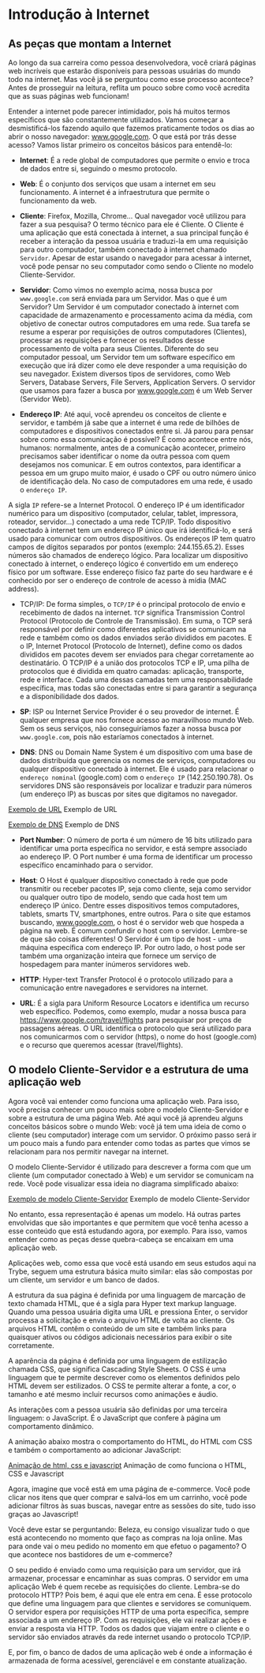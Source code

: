 # Introdução à Internet
## As peças que montam a Internet
Ao longo da sua carreira como pessoa desenvolvedora, você criará páginas web incríveis que estarão disponíveis para pessoas usuárias do mundo todo na internet. Mas você já se perguntou como esse processo acontece? Antes de prosseguir na leitura, reflita um pouco sobre como você acredita que as suas páginas web funcionam!

Entender a internet pode parecer intimidador, pois há muitos termos específicos que são constantemente utilizados. Vamos começar a desmistificá-los fazendo aquilo que fazemos praticamente todos os dias ao abrir o nosso navegador: www.google.com. O que está por trás desse acesso? Vamos listar primeiro os conceitos básicos para entendê-lo:

- **Internet**: É a rede global de computadores que permite o envio e troca de dados entre si, seguindo o mesmo protocolo.

- **Web**: É o conjunto dos serviços que usam a internet em seu funcionamento. A internet é a infraestrutura que permite o funcionamento da web.


- **Cliente**: Firefox, Mozilla, Chrome… Qual navegador você utilizou para fazer a sua pesquisa? O termo técnico para ele é Cliente. O Cliente é uma aplicação que está conectada à internet, a sua principal função é receber a interação da pessoa usuária e traduzi-la em uma requisição para outro computador, também conectado à internet chamado `Servidor`. Apesar de estar usando o navegador para acessar à internet, você pode pensar no seu computador como sendo o Cliente no modelo Cliente-Servidor.

- **Servidor**: Como vimos no exemplo acima, nossa busca por `www.google.com` será enviada para um Servidor. Mas o que é um Servidor? Um Servidor é um computador conectado à internet com capacidade de armazenamento e processamento acima da média, com objetivo de conectar outros computadores em uma rede. Sua tarefa se resume a esperar por requisições de outros computadores (Clientes), processar as requisições e fornecer os resultados desse processamento de volta para seus Clientes. Diferente do seu computador pessoal, um Servidor tem um software específico em execução que irá dizer como ele deve responder a uma requisição do seu navegador. Existem diversos tipos de servidores, como Web Servers, Database Servers, File Servers, Application Servers. O servidor que usamos para fazer a busca por www.google.com é um Web Server (Servidor Web).

- **Endereço IP**: Até aqui, você aprendeu os conceitos de cliente e servidor, e também já sabe que a internet é uma rede de bilhões de computadores e dispositivos conectados entre si. Já parou para pensar sobre como essa comunicação é possível? É como acontece entre nós, humanos: normalmente, antes de a comunicação acontecer, primeiro precisamos saber identificar o nome da outra pessoa com quem desejamos nos comunicar. E em outros contextos, para identificar a pessoa em um grupo muito maior, é usado o CPF ou outro número único de identificação dela. No caso de computadores em uma rede, é usado o `endereço IP`.

A sigla `IP` refere-se a Internet Protocol. O endereço IP é um identificador numérico para um dispositivo (computador, celular, tablet, impressora, roteador, servidor…) conectado a uma rede TCP/IP. Todo dispositivo conectado à internet tem um endereço IP único que irá identificá-lo, e será usado para comunicar com outros dispositivos. Os endereços IP tem quatro campos de dígitos separados por pontos (exemplo: 244.155.65.2). Esses números são chamados de endereço lógico. Para localizar um dispositivo conectado à internet, o endereço lógico é convertido em um endereço físico por um software. Esse endereço físico faz parte do seu hardware e é conhecido por ser o endereço de controle de acesso à mídia (MAC address).

- TCP/IP: De forma simples, o `TCP/IP` é o principal protocolo de envio e recebimento de dados na internet. `TCP` significa Transmission Control Protocol (Protocolo de Controle de Transmissão). Em suma, o TCP será responsável por definir como diferentes aplicativos se comunicam na rede e também como os dados enviados serão divididos em pacotes. E o IP, Internet Protocol (Protocolo de Internet), define como os dados divididos em pacotes devem ser enviados para chegar corretamente ao destinatário. O TCP/IP é a união dos protocolos TCP e IP, uma pilha de protocolos que é dividida em quatro camadas: aplicação, transporte, rede e interface. Cada uma dessas camadas tem uma responsabilidade específica, mas todas são conectadas entre si para garantir a segurança e a disponibilidade dos dados.


- **SP**: ISP ou Internet Service Provider é o seu provedor de internet. É qualquer empresa que nos fornece acesso ao maravilhoso mundo Web. Sem os seus serviços, não conseguiríamos fazer a nossa busca por `www.google.com`, pois não estaríamos conectados à internet.

- **DNS**: DNS ou Domain Name System é um dispositivo com uma base de dados distribuída que gerencia os nomes de serviços, computadores ou qualquer dispositivo conectado à internet. Ele é usado para relacionar o `endereço nominal` (google.com) com o `endereço IP` (142.250.190.78). Os servidores DNS são responsáveis por localizar e traduzir para números (um endereço IP) as buscas por sites que digitamos no navegador.

[Exemplo de URL](https://content-assets.betrybe.com/prod/e8404072-959f-4284-bcf1-51919e308e7f-Exemplo%20de%20URL.png)
Exemplo de URL

[Exemplo de DNS](https://content-assets.betrybe.com/prod/e8404072-959f-4284-bcf1-51919e308e7f-Exemplo%20de%20DNS.png)
Exemplo de DNS

- **Port Number**: O número de porta é um número de 16 bits utilizado para identificar uma porta específica no servidor, e está sempre associado ao endereço IP. O Port number é uma forma de identificar um processo específico encaminhado para o servidor.

- **Host**: O Host é qualquer dispositivo conectado à rede que pode transmitir ou receber pacotes IP, seja como cliente, seja como servidor ou qualquer outro tipo de modelo, sendo que cada host tem um endereço IP único. Dentre esses dispositivos temos computadores, tablets, smarts TV, smartphones, entre outros. Para o site que estamos buscando, www.google.com, o host é o servidor web que hospeda a página na web. É comum confundir o host com o servidor. Lembre-se de que são coisas diferentes! O Servidor é um tipo de host - uma máquina específica com endereço IP. Por outro lado, o host pode ser também uma organização inteira que fornece um serviço de hospedagem para manter inúmeros servidores web.

- **HTTP**: Hyper-text Transfer Protocol é o protocolo utilizado para a comunicação entre navegadores e servidores na internet.

- **URL**: É a sigla para Uniform Resource Locators e identifica um recurso web específico. Podemos, como exemplo, mudar a nossa busca para https://www.google.com/travel/flights para pesquisar por preços de passagens aéreas. O URL identifica o protocolo que será utilizado para nos comunicarmos com o servidor (https), o nome do host (google.com) e o recurso que queremos acessar (travel/flights).


## O modelo Cliente-Servidor e a estrutura de uma aplicação web
Agora você vai entender como funciona uma aplicação web. Para isso, você precisa conhecer um pouco mais sobre o modelo Cliente-Servidor e sobre a estrutura de uma página Web. Até aqui você já aprendeu alguns conceitos básicos sobre o mundo Web: você já tem uma ideia de como o cliente (seu computador) interage com um servidor. O próximo passo será ir um pouco mais a fundo para entender como todas as partes que vimos se relacionam para nos permitir navegar na internet.

O modelo Cliente-Servidor é utilizado para descrever a forma com que um cliente (um computador conectado à Web) e um servidor se comunicam na rede. Você pode visualizar essa ideia no diagrama simplificado abaixo:

[Exemplo de modelo Cliente-Servidor](https://content-assets.betrybe.com/prod/e8404072-959f-4284-bcf1-51919e308e7f-Exemplo%20de%20modelo%20Cliente-Servidor.png)
Exemplo de modelo Cliente-Servidor

No entanto, essa representação é apenas um modelo. Há outras partes envolvidas que são importantes e que permitem que você tenha acesso a esse conteúdo que está estudando agora, por exemplo. Para isso, vamos entender como as peças desse quebra-cabeça se encaixam em uma aplicação web.

Aplicações web, como essa que você está usando em seus estudos aqui na Trybe, seguem uma estrutura básica muito similar: elas são compostas por um cliente, um servidor e um banco de dados.

A estrutura da sua página é definida por uma linguagem de marcação de texto chamada HTML, que é a sigla para Hyper text markup language. Quando uma pessoa usuária digita uma URL e pressiona Enter, o servidor processa a solicitação e envia o arquivo HTML de volta ao cliente. Os arquivos HTML contêm o conteúdo de um site e também links para quaisquer ativos ou códigos adicionais necessários para exibir o site corretamente.

A aparência da página é definida por uma linguagem de estilização chamada CSS, que significa Cascading Style Sheets. O CSS é uma linguagem que te permite descrever como os elementos definidos pelo HTML devem ser estilizados. O CSS te permite alterar a fonte, a cor, o tamanho e até mesmo incluir recursos como animações e áudio.

As interações com a pessoa usuária são definidas por uma terceira linguagem: o JavaScript. É o JavaScript que confere à página um comportamento dinâmico.

A animação abaixo mostra o comportamento do HTML, do HTML com CSS e também o comportamento ao adicionar JavaScript:

[Animação de html, css e javascript](https://content-assets.betrybe.com/prod/e8404072-959f-4284-bcf1-51919e308e7f-Anima%C3%A7%C3%A3o%20de%20html,%20css%20e%20javascript.gif)
Animação de como funciona o HTML, CSS e Javascript

Agora, imagine que você está em uma página de e-commerce. Você pode clicar nos itens que quer comprar e salvá-los em um carrinho, você pode adicionar filtros às suas buscas, navegar entre as sessões do site, tudo isso graças ao Javascript!

Você deve estar se perguntando: Beleza, eu consigo visualizar tudo o que está acontecendo no momento que faço as compras na loja online. Mas para onde vai o meu pedido no momento em que efetuo o pagamento? O que acontece nos bastidores de um e-commerce?

O seu pedido é enviado como uma requisição para um servidor, que irá armazenar, processar e encaminhar as suas compras. O servidor em uma aplicação Web é quem recebe as requisições do cliente. Lembra-se do protocolo HTTP? Pois bem, é aqui que ele entra em cena. É esse protocolo que define uma linguagem para que clientes e servidores se comuniquem. O servidor espera por requisições HTTP de uma porta específica, sempre associada a um endereço IP. Com as requisições, ele vai realizar ações e enviar a resposta via HTTP. Todos os dados que viajam entre o cliente e o servidor são enviados através da rede internet usando o protocolo TCP/IP.

E, por fim, o banco de dados de uma aplicação web é onde a informação é armazenada de forma acessível, gerenciável e em constante atualização.